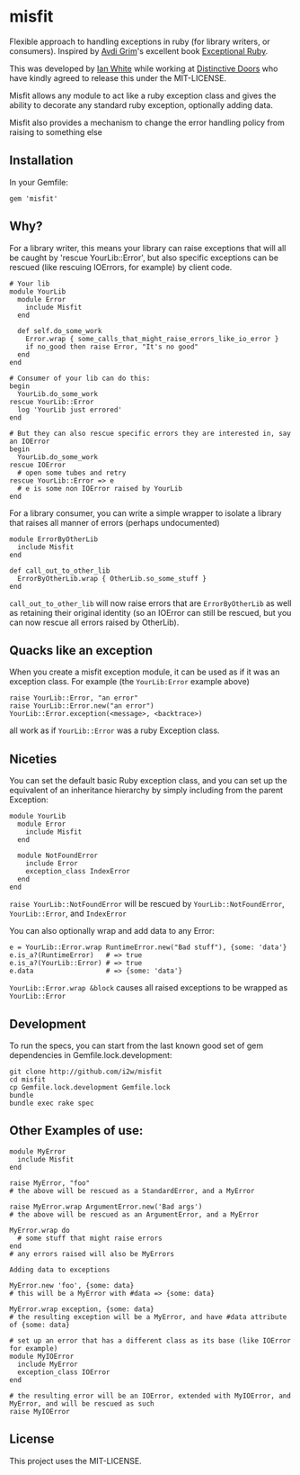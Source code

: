 misfit
======

Flexible approach to handling exceptions in ruby (for library writers, or consumers).  Inspired by [Avdi Grim](http://avdi.org/)'s excellent book [Exceptional Ruby](http://exceptionalruby.com/).

This was developed by [Ian White](http://github.com/ianwhite) while working at [Distinctive Doors](http://distinctivedoors.co.uk) who have kindly agreed to release this under the MIT-LICENSE.

Misfit allows any module to act like a ruby exception class and gives the ability to decorate any standard ruby exception, optionally adding data.

Misfit also provides a mechanism to change the error handling policy from raising to something else

Installation
------------

In your Gemfile:

    gem 'misfit'
    
Why?
----

For a library writer, this means your library can raise exceptions that will all be caught by 'rescue YourLib::Error',
but also specific exceptions can be rescued (like rescuing IOErrors, for example) by client code.

    # Your lib
    module YourLib
      module Error
        include Misfit
      end
      
      def self.do_some_work
        Error.wrap { some_calls_that_might_raise_errors_like_io_error }
        if no_good then raise Error, "It's no good"
      end
    end
    
    # Consumer of your lib can do this:
    begin
      YourLib.do_some_work
    rescue YourLib::Error
      log 'YourLib just errored'
    end
    
    # But they can also rescue specific errors they are interested in, say an IOError
    begin
      YourLib.do_some_work
    rescue IOError
      # open some tubes and retry
    rescue YourLib::Error => e
      # e is some non IOError raised by YourLib
    end

For a library consumer, you can write a simple wrapper to isolate a library that raises all manner of errors (perhaps undocumented)

    module ErrorByOtherLib
      include Misfit
    end
    
    def call_out_to_other_lib
      ErrorByOtherLib.wrap { OtherLib.so_some_stuff }
    end
    
`call_out_to_other_lib` will now raise errors that are `ErrorByOtherLib` as well as retaining their original identity (so an IOError can still be
rescued, but you can now rescue all errors raised by OtherLib).

Quacks like an exception
------------------------

When you create a misfit exception module, it can be used as if it was an exception class.  For example (the `YourLib:Error` example above)

    raise YourLib::Error, "an error"
    raise YourLib::Error.new("an error")
    YourLib::Error.exception(<message>, <backtrace>)
    
all work as if `YourLib::Error` was a ruby Exception class.

Niceties
--------

You can set the default basic Ruby exception class, and you can set up the equivalent of an inheritance hierarchy by simply including from the parent Exception:

    module YourLib
      module Error
        include Misfit
      end
      
      module NotFoundError
        include Error
        exception_class IndexError
      end
    end
    
`raise YourLib::NotFoundError` will be rescued by `YourLib::NotFoundError`, `YourLib::Error`, and `IndexError`

You can also optionally wrap and add data to any Error:

    e = YourLib::Error.wrap RuntimeError.new("Bad stuff"), {some: 'data'}
    e.is_a?(RuntimeError)   # => true
    e.is_a?(YourLib::Error) # => true
    e.data                  # => {some: 'data'}

`YourLib::Error.wrap &block` causes all raised exceptions to be wrapped as `YourLib::Error`

Development
-----------

To run the specs, you can start from the last known good set of gem dependencies in Gemfile.lock.development:

    git clone http://github.com/i2w/misfit
    cd misfit
    cp Gemfile.lock.development Gemfile.lock
    bundle
    bundle exec rake spec

Other Examples of use:
----------------------

    module MyError
      include Misfit
    end

    raise MyError, "foo"
    # the above will be rescued as a StandardError, and a MyError

    raise MyError.wrap ArgumentError.new('Bad args')
    # the above will be rescued as an ArgumentError, and a MyError

    MyError.wrap do
      # some stuff that might raise errors
    end
    # any errors raised will also be MyErrors
  
    Adding data to exceptions

    MyError.new 'foo', {some: data}
    # this will be a MyError with #data => {some: data}

    MyError.wrap exception, {some: data}
    # the resulting exception will be a MyError, and have #data attribute of {some: data}

    # set up an error that has a different class as its base (like IOError for example)
    module MyIOError
      include MyError
      exception_class IOError
    end

    # the resulting error will be an IOError, extended with MyIOError, and MyError, and will be rescued as such
    raise MyIOError
    
License
-------

This project uses the MIT-LICENSE.